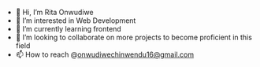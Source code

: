 - 👋 Hi, I’m Rita Onwudiwe
- 👀 I’m interested in Web Development
- 🌱 I’m currently learning frontend
- 💞️ I’m looking to collaborate on more projects to become proficient in this field 
- 📫 How to reach @onwudiwechinwendu16@gmail.com
